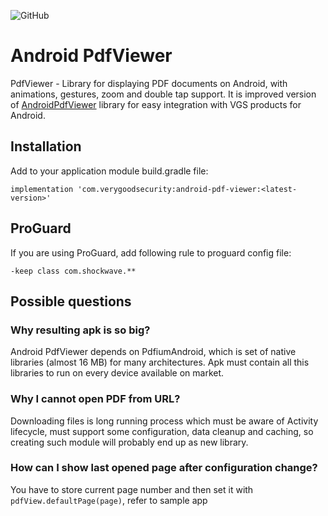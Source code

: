 ![GitHub](https://img.shields.io/github/license/heartexlabs/label-studio?logo=heartex) 

# Android PdfViewer
PdfViewer - Library for displaying PDF documents on Android, with animations, gestures, zoom and double tap support. It is improved version of [AndroidPdfViewer](https://github.com/barteksc/AndroidPdfViewer) library for easy integration with VGS products for Android.

## Installation
Add to your application module build.gradle file:

`implementation 'com.verygoodsecurity:android-pdf-viewer:<latest-version>'`

## ProGuard
If you are using ProGuard, add following rule to proguard config file:

```proguard
-keep class com.shockwave.**
```

## Possible questions
### Why resulting apk is so big?
Android PdfViewer depends on PdfiumAndroid, which is set of native libraries (almost 16 MB) for many architectures.
Apk must contain all this libraries to run on every device available on market. 

### Why I cannot open PDF from URL?
Downloading files is long running process which must be aware of Activity lifecycle, must support some configuration, 
data cleanup and caching, so creating such module will probably end up as new library.

### How can I show last opened page after configuration change?
You have to store current page number and then set it with `pdfView.defaultPage(page)`, refer to sample app
